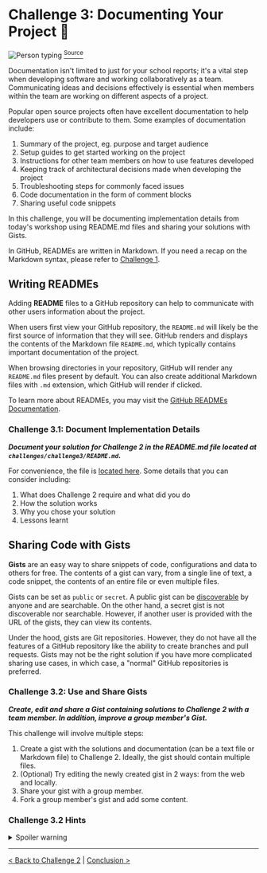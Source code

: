 # Challenge 3: Documenting Your Project 📝

![Person typing](https://images.unsplash.com/photo-1516387938699-a93567ec168e?auto=format&fit=crop&w=1080&q=80)
[<sup>Source</sup>](https://unsplash.com/photos/kUqqaRjJuw0)

Documentation isn't limited to just for your school reports; it's a vital step when developing software and working collaboratively as a team. Communicating ideas and decisions effectively is essential when members within the team are working on different aspects of a project.

Popular open source projects often have excellent documentation to help developers use or contribute to them. Some examples of documentation include:

1. Summary of the project, eg. purpose and target audience
2. Setup guides to get started working on the project
3. Instructions for other team members on how to use features developed
4. Keeping track of architectural decisions made when developing the project
5. Troubleshooting steps for commonly faced issues
6. Code documentation in the form of comment blocks
7. Sharing useful code snippets

In this challenge, you will be documenting implementation details from today's workshop using README.md files and sharing your solutions with Gists.

In GitHub, READMEs are written in Markdown. If you need a recap on the Markdown syntax, please refer to [Challenge 1](./challenge1.md).

## Writing READMEs

Adding **README** files to a GitHub repository can help to communicate with other users information about the project.

When users first view your GitHub repository, the `README.md` will likely be the first source of information that they will see. GitHub renders and displays the contents of the Markdown file `README.md`, which typically contains important documentation of the project.

When browsing directories in your repository, GitHub will render any `README.md` files present by default. You can also create additional Markdown files with `.md` extension, which GitHub will render if clicked.

To learn more about READMEs, you may visit the [GitHub READMEs Documentation](https://docs.github.com/en/repositories/managing-your-repositorys-settings-and-features/customizing-your-repository/about-readmes).

### Challenge 3.1: Document Implementation Details

***Document your solution for Challenge 2 in the README.md file located at `challenges/challenge3/README.md`.***

For convenience, the file is [located here](./challenge3/README.md). Some details that you can consider including:

1. What does Challenge 2 require and what did you do
2. How the solution works
3. Why you chose your solution
4. Lessons learnt

## Sharing Code with Gists

**Gists** are an easy way to share snippets of code, configurations and data to others for free. The contents of a gist can vary, from a single line of text, a code snippet, the contents of an entire file or even multiple files.

Gists can be set as `public` or `secret`. A public gist can be [discoverable](https://gist.github.com/discover) by anyone and are searchable. On the other hand, a secret gist is not discoverable nor searchable. However, if another user is provided with the URL of the gists, they can view its contents.

Under the hood, gists are Git repositories. However, they do not have all the features of a GitHub repository like the ability to create branches and pull requests. Gists may not be the right solution if you have more complicated sharing use cases, in which case, a "normal" GitHub repositories is preferred.

### Challenge 3.2: Use and Share Gists

***Create, edit and share a Gist containing solutions to Challenge 2 with a team member. In addition, improve a group member's Gist.***

This challenge will involve multiple steps:

1. Create a gist with the solutions and documentation (can be a text file or Markdown file) to Challenge 2. Ideally, the gist should contain multiple files.
2. (Optional) Try editing the newly created gist in 2 ways: from the web and locally.
3. Share your gist with a group member.
4. Fork a group member's gist and add some content.

### Challenge 3.2 Hints

<details>
  <summary>Spoiler warning</summary>
  <br/>

GitHub's documentation on gists should help with completing this challenge.

1. [Creating gists](https://docs.github.com/en/get-started/writing-on-github/editing-and-sharing-content-with-gists/creating-gists)
2. [Cloning and forking gists](https://docs.github.com/en/get-started/writing-on-github/editing-and-sharing-content-with-gists/forking-and-cloning-gists)

</details>

---

[< Back to Challenge 2](./challenge2.md) | [Conclusion >](./conclusion.md)
